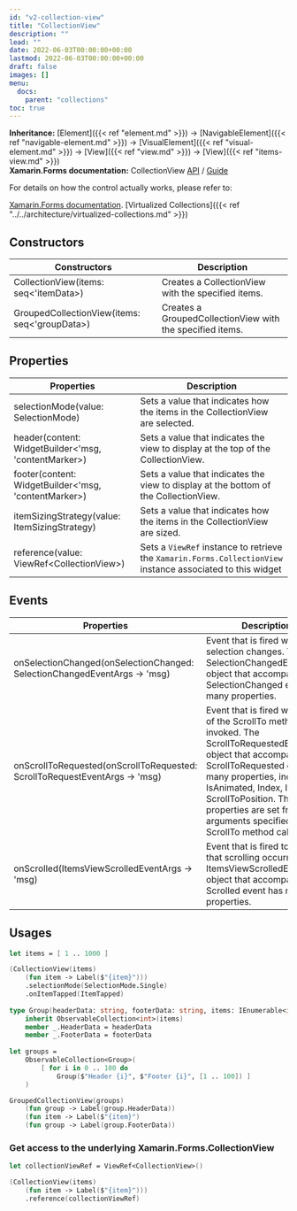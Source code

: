 ```yaml
---
id: "v2-collection-view"
title: "CollectionView"
description: ""
lead: ""
date: 2022-06-03T00:00:00+00:00
lastmod: 2022-06-03T00:00:00+00:00
draft: false
images: []
menu:
  docs:
    parent: "collections"
toc: true
---
```


**Inheritance:** [Element]({{< ref "element.md" >}}) -> [NavigableElement]({{< ref "navigable-element.md" >}}) -> [VisualElement]({{< ref "visual-element.md" >}})  -> [View]({{< ref "view.md" >}}) -> [View]({{< ref "items-view.md" >}})  
**Xamarin.Forms documentation:** CollectionView [API](https://docs.microsoft.com/en-us/dotnet/api/xamarin.forms.collectionview) / [Guide](https://docs.microsoft.com/en-us/xamarin/xamarin-forms/user-interface/collectionview)

For details on how the control actually works, please refer to:

[Xamarin.Forms documentation](https://docs.microsoft.com/en-us/xamarin/xamarin-forms/user-interface/collectionview).
[Virtualized Collections]({{< ref "../../architecture/virtualized-collections.md" >}})

## Constructors

| Constructors | Description |
|--|--|
| CollectionView(items: seq<'itemData>) | Creates a CollectionView with the specified items. |
| GroupedCollectionView(items: seq<'groupData>) | Creates a GroupedCollectionView with the specified items. |

## Properties

| Properties | Description |
|--|--|
| selectionMode(value: SelectionMode) | Sets a value that indicates how the items in the CollectionView are selected. |
| header(content: WidgetBuilder<'msg, 'contentMarker>) | Sets a value that indicates the view to display at the top of the CollectionView. |
| footer(content: WidgetBuilder<'msg, 'contentMarker>) | Sets a value that indicates the view to display at the bottom of the CollectionView. |
| itemSizingStrategy(value: ItemSizingStrategy) | Sets a value that indicates how the items in the CollectionView are sized. |
| reference(value: ViewRef&lt;CollectionView&gt;) | Sets a `ViewRef` instance to retrieve the `Xamarin.Forms.CollectionView` instance associated to this widget |

## Events

| Properties | Description |
|--|--|
| onSelectionChanged(onSelectionChanged: SelectionChangedEventArgs -> 'msg) | Event that is fired when the selection changes. The SelectionChangedEventArgs object that accompanies the SelectionChanged event has many properties. |
| onScrollToRequested(onScrollToRequested: ScrollToRequestEventArgs -> 'msg) | Event that is fired when one of the ScrollTo methods is invoked. The ScrollToRequestedEventArgs object that accompanies the ScrollToRequested event has many properties, including IsAnimated, Index, Item, and ScrollToPosition. These properties are set from the arguments specified in the ScrollTo method calls. |
| onScrolled(ItemsViewScrolledEventArgs -> 'msg) | Event that is fired to indicate that scrolling occurred. The ItemsViewScrolledEventArgs object that accompanies the Scrolled event has many properties. |

## Usages

```fs
let items = [ 1 .. 1000 ]

(CollectionView(items)
    (fun item -> Label($"{item}")))
    .selectionMode(SelectionMode.Single)
    .onItemTapped(ItemTapped)
    
type Group(headerData: string, footerData: string, items: IEnumerable<int>) =
    inherit ObservableCollection<int>(items)
    member _.HeaderData = headerData
    member _.FooterData = footerData
    
let groups =
    ObservableCollection<Group>(
        [ for i in 0 .. 100 do
            Group($"Header {i}", $"Footer {i}", [1 .. 100]) ]
    )

GroupedCollectionView(groups)
    (fun group -> Label(group.HeaderData))
    (fun item -> Label($"{item}")
    (fun group -> Label(group.FooterData))
```

### Get access to the underlying Xamarin.Forms.CollectionView

```fs
let collectionViewRef = ViewRef<CollectionView>()

(CollectionView(items)
    (fun item -> Label($"{item}")))
    .reference(collectionViewRef)
```
